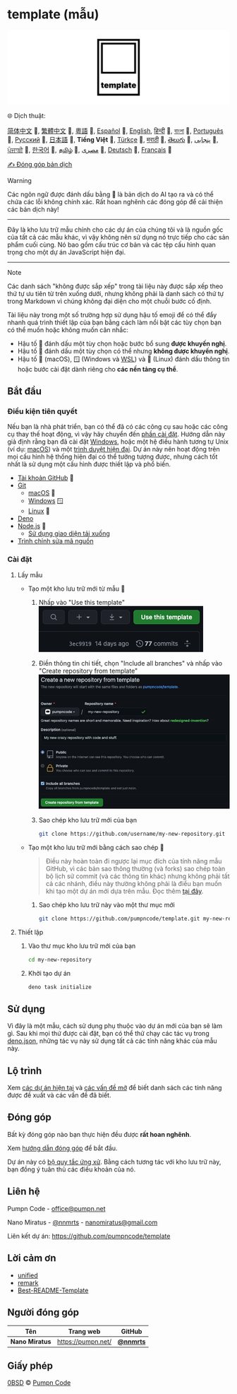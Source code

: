 # template (mẫu)

[![logo của pumpncode/template][logo-wide]][self]

🌐 Dịch thuật:

[简体中文][readme-zh-cn] 🤖,
[繁體中文][readme-zh-tw] 🤖,
[粵語][readme-zh-hk] 🤖,
[Español][readme-es] 🤖,
[English][readme-en],
[हिन्दी][readme-hi] 🤖,
[বাংলা][readme-bn] 🤖,
[Português][readme-pt] 🤖,
[Русский][readme-ru] 🤖,
[日本語][readme-ja] 🤖,
**Tiếng Việt** 🤖,
[Türkçe][readme-tr] 🤖,
[मराठी][readme-mr] 🤖,
[తెలుగు][readme-te] 🤖,
[پنجابی][readme-pa-Arab] 🤖,
[ਪੰਜਾਬੀ][readme-pa] 🤖,
[한국어][readme-ko] 🤖,
[தமிழ்][readme-ta] 🤖,
[مصرى][readme-arz] 🤖,
[Deutsch][readme-de] 🤖,
[Français][readme-fr] 🤖

[✍️ Đóng góp bản dịch][contribute-translation]

> [!WARNING]
> Các ngôn ngữ được đánh dấu bằng 🤖 là bản dịch do AI tạo ra và có thể chứa các lỗi không chính xác. Rất hoan nghênh các đóng góp để cải thiện các bản dịch này!

---

Đây là kho lưu trữ mẫu chính cho các dự án của chúng tôi và là nguồn gốc của tất cả các mẫu khác, vì vậy không nên sử dụng nó trực tiếp cho các sản phẩm cuối cùng. Nó bao gồm cấu trúc cơ bản và các tệp cấu hình quan trọng cho một dự án JavaScript hiện đại.

---

> [!NOTE]
> Các danh sách "không được sắp xếp" trong tài liệu này được sắp xếp theo thứ tự ưu tiên từ trên xuống dưới, nhưng không phải là danh sách có thứ tự trong Markdown vì chúng không đại diện cho một chuỗi bước cố định.
>
> Tài liệu này trong một số trường hợp sử dụng hậu tố emoji để có thể đẩy nhanh quá trình thiết lập của bạn bằng cách làm nổi bật các tùy chọn bạn có thể muốn hoặc không muốn cân nhắc:
>
> - Hậu tố 💎 đánh dấu một tùy chọn hoặc bước bổ sung **được khuyến nghị**.
> - Hậu tố 🤡 đánh dấu một tùy chọn có thể nhưng **không được khuyến nghị**.
> - Hậu tố 🍎 (macOS), 🪟 (Windows và [WSL][wsl]) và 🐧 (Linux) đánh dấu thông tin hoặc bước cài đặt dành riêng cho **các nền tảng cụ thể**.

## Bắt đầu

### Điều kiện tiên quyết

Nếu bạn là nhà phát triển, bạn có thể đã có các công cụ sau hoặc các công cụ thay thế hoạt động, vì vậy hãy chuyển đến [phần cài đặt][installation]. Hướng dẫn này giả định rằng bạn đã cài đặt [Windows][windows], hoặc một hệ điều hành tương tự Unix (ví dụ: [macOS][mac-os]) và một [trình duyệt hiện đại][browsehappy]. Dự án này nên hoạt động trên mọi cấu hình hệ thống hiện đại có thể tưởng tượng được, nhưng cách tốt nhất là sử dụng một cấu hình được thiết lập và phổ biến.

- [Tài khoản GitHub][github-join] 💎
- [Git][git]
	- [macOS][git-macos] 🍎
	- [Windows][git-windows] 🪟
	- [Linux][git-linux] 🐧
- [Deno][deno]
- [Node.js][node-js] 💎
	- [Sử dụng giao diện tải xuống][node-js-download]
- [Trình chỉnh sửa mã nguồn][source-code-editors]

### Cài đặt

1. Lấy mẫu
	- Tạo một kho lưu trữ mới từ mẫu 💎
		1. Nhấp vào "Use this template"
			![Ảnh chụp màn hình nút "Use this template"][screenshot-use-template]
		2. Điền thông tin chi tiết, chọn "Include all branches" và nhấp vào "Create repository from template"
			![Ảnh chụp màn hình tạo một kho lưu trữ mới từ mẫu][screenshot-create-from-template]
		3. Sao chép kho lưu trữ mới của bạn

			```sh
			git clone https://github.com/username/my-new-repository.git
			```

	- Tạo một kho lưu trữ mới bằng cách sao chép 🤡
		> Điều này hoàn toàn đi ngược lại mục đích của tính năng mẫu GitHub, vì các bản sao thông thường (và forks) sao chép toàn bộ lịch sử commit (và các thông tin khác) nhưng không phải tất cả các nhánh, điều này thường không phải là điều bạn muốn khi tạo một dự án mới dựa trên mẫu. Đọc thêm [tại đây][github-docs-template].
		1. Sao chép kho lưu trữ này vào một thư mục mới

			```sh
			git clone https://github.com/pumpncode/template.git my-new-repository
			```

2. Thiết lập
	1. Vào thư mục kho lưu trữ mới của bạn

		```sh
		cd my-new-repository
		```

	2. Khởi tạo dự án

		```sh
		deno task initialize
		```

## Sử dụng

Vì đây là một mẫu, cách sử dụng phụ thuộc vào dự án mới của bạn sẽ làm gì. Sau khi mọi thứ được cài đặt, bạn có thể thử chạy các tác vụ trong [deno.json][deno-json], những tác vụ này sử dụng tất cả các tính năng khác của mẫu này.

## Lộ trình

Xem [các dự án hiện tại][projects] và [các vấn đề mở][issues] để biết danh sách các tính năng được đề xuất và các vấn đề đã biết.

## Đóng góp

Bất kỳ đóng góp nào bạn thực hiện đều được **rất hoan nghênh**.

Xem [hướng dẫn đóng góp][contributing] để bắt đầu.

Dự án này có [bộ quy tắc ứng xử][code-of-conduct]. Bằng cách tương tác với kho lưu trữ này, bạn đồng ý tuân thủ các điều khoản của nó.

## Liên hệ

Pumpn Code - <office@pumpn.net>

Nano Miratus - [@nnmrts][nnmrts-github] - <nanomiratus@gmail.com>

Liên kết dự án: <https://github.com/pumpncode/template>

## Lời cảm ơn

- [unified][unified]
- [remark][remark]
- [Best-README-Template][best-readme-tempplate]

## Người đóng góp

| Tên | Trang web | GitHub |
| -- | -- | -- |
| **Nano Miratus** | <https://pumpn.net/> | [**@nnmrts**][nnmrts-github] |

## Giấy phép

[0BSD][license] © [Pumpn Code][pumpn-website]

[logo-wide]: /media/images/logo/wide.svg
[self]: https://github.com/pumpncode/template
[readme-zh-cn]: /docs/zh-CN/readme.md
[readme-zh-tw]: /docs/zh-TW/readme.md
[readme-zh-hk]: /docs/zh-HK/readme.md
[readme-es]: /docs/es/readme.md
[readme-en]: /readme.md
[readme-hi]: /docs/hi/readme.md
[readme-bn]: /docs/bn/readme.md
[readme-pt]: /docs/pt/readme.md
[readme-ru]: /docs/ru/readme.md
[readme-ja]: /docs/ja/readme.md
[readme-tr]: /docs/tr/readme.md
[readme-mr]: /docs/mr/readme.md
[readme-te]: /docs/te/readme.md
[readme-pa-Arab]: /docs/pa-Arab/readme.md
[readme-pa]: /docs/pa/readme.md
[readme-ko]: /docs/ko/readme.md
[readme-ta]: /docs/ta/readme.md
[readme-arz]: /docs/arz/readme.md
[readme-de]: /docs/de/readme.md
[readme-fr]: /docs/fr/readme.md
[contribute-translation]: https://github.com/pumpncode/.github/blob/main/contributing.md#translations
[wsl]: https://docs.microsoft.com/en-us/windows/wsl/about
[installation]: #cài-đặt
[windows]: https://www.microsoft.com/windows
[mac-os]: https://www.apple.com/macos
[browsehappy]: https://browsehappy.com
[github-join]: https://github.com/join
[git]: https://git-scm.com
[git-macos]: https://git-scm.com/download/mac
[git-windows]: https://git-scm.com/download/win
[git-linux]: https://git-scm.com/download/linux
[deno]: https://deno.com
[node-js]: https://nodejs.org
[node-js-download]: https://nodejs.org/en/download
[source-code-editors]: https://en.wikipedia.org/wiki/Source-code_editor#Notable_examples
[screenshot-use-template]: /media/images/screenshots/use-template.png
[screenshot-create-from-template]: /media/images/screenshots/create-from-template.png
[github-docs-template]: https://docs.github.com/en/free-pro-team@latest/github/creating-cloning-and-archiving-repositories/creating-a-repository-from-a-template#about-repository-templates
[deno-json]: /deno.json
[projects]: https://github.com/pumpncode/template/projects
[issues]: https://github.com/pumpncode/template/issues
[contributing]: https://github.com/pumpncode/.github/contributing.md
[code-of-conduct]: https://github.com/pumpncode/.github/code-of-conduct.md
[nnmrts-github]: https://github.com/nnmrts
[unified]: https://unifiedjs.com
[remark]: https://github.com/remarkjs
[best-readme-tempplate]: https://github.com/othneildrew/Best-README-Template
[license]: /license.md
[pumpn-website]: https://pumpn.net
